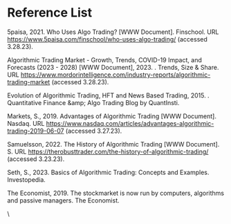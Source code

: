 # Reference List

5paisa, 2021. Who Uses Algo Trading? \[WWW Document]. Finschool. URL https://www.5paisa.com/finschool/who-uses-algo-trading/ (accessed 3.28.23).

Algorithmic Trading Market - Growth, Trends, COVID-19 Impact, and Forecasts (2023 - 2028) \[WWW Document], 2023. . Trends, Size & Share. URL https://www.mordorintelligence.com/industry-reports/algorithmic-trading-market (accessed 3.28.23).

Evolution of Algorithmic Trading, HFT and News Based Trading, 2015. . Quantitative Finance \&amp; Algo Trading Blog by QuantInsti.

Markets, S., 2019. Advantages of Algorithmic Trading \[WWW Document]. Nasdaq. URL https://www.nasdaq.com/articles/advantages-algorithmic-trading-2019-06-07 (accessed 3.27.23).

Samuelsson, 2022. The History of Algorithmic Trading \[WWW Document]. S. URL https://therobusttrader.com/the-history-of-algorithmic-trading/ (accessed 3.23.23).

Seth, S., 2023. Basics of Algorithmic Trading: Concepts and Examples. Investopedia.

The Economist, 2019. The stockmarket is now run by computers, algorithms and passive managers. The Economist.

\
